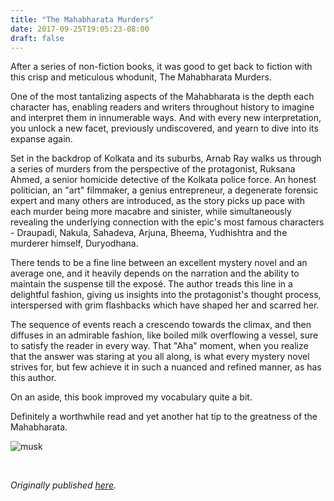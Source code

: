 ```yaml
---
title: "The Mahabharata Murders"
date: 2017-09-25T19:05:23-08:00
draft: false
---
```


After a series of non-fiction books, it was good to get back to fiction with this crisp and meticulous whodunit, The Mahabharata Murders.

One of the most tantalizing aspects of the Mahabharata is the depth each character has, enabling readers and writers throughout history to imagine and interpret them in innumerable ways. And with every new interpretation, you unlock a new facet, previously undiscovered, and yearn to dive into its expanse again.

Set in the backdrop of Kolkata and its suburbs, Arnab Ray walks us through a series of murders from the perspective of the protagonist, Ruksana Ahmed, a senior homicide detective of the Kolkata police force. An honest politician, an "art" filmmaker, a genius entrepreneur, a degenerate forensic expert and many others are introduced, as the story picks up pace with each murder being more macabre and sinister, while simultaneously revealing the underlying connection with the epic's most famous characters - Draupadi, Nakula, Sahadeva, Arjuna, Bheema, Yudhishtra and the murderer himself, Duryodhana.

There tends to be a fine line between an excellent mystery novel and an average one, and it heavily depends on the narration and the ability to maintain the suspense till the exposé. The author treads this line in a delightful fashion, giving us insights into the protagonist's thought process, interspersed with grim flashbacks which have shaped her and scarred her.

The sequence of events reach a crescendo towards the climax, and then diffuses in an admirable fashion, like boiled milk overflowing a vessel, sure to satisfy the reader in every way. That "Aha" moment, when you realize that the answer was staring at you all along, is what every mystery novel strives for, but few achieve it in such a nuanced and refined manner, as has this author.

On an aside, this book improved my vocabulary quite a bit.

Definitely a worthwhile read and yet another hat tip to the greatness of the Mahabharata.

![musk](/musk.jpg)

&nbsp;&nbsp;

*Originally published [here](https://www.goodreads.com/review/show/2132845174).*
